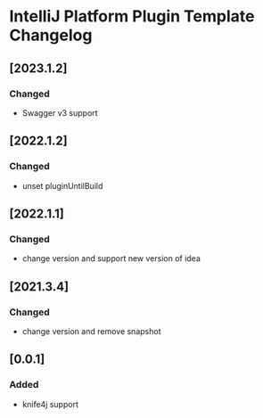 <!-- Keep a Changelog guide -> https://keepachangelog.com -->

# IntelliJ Platform Plugin Template Changelog
## [2023.1.2]
### Changed
- Swagger v3 support

## [2022.1.2]
### Changed
- unset pluginUntilBuild

## [2022.1.1]
### Changed
- change version and support new version of idea

## [2021.3.4]
### Changed
- change version and remove snapshot

## [0.0.1]
### Added
- knife4j support
